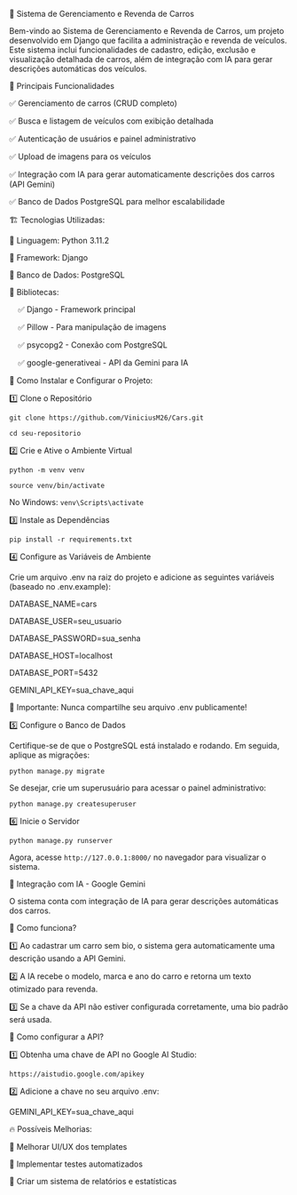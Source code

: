 🚗 Sistema de Gerenciamento e Revenda de Carros

Bem-vindo ao Sistema de Gerenciamento e Revenda de Carros, um projeto desenvolvido em Django que facilita a administração e revenda de veículos. Este sistema inclui funcionalidades de cadastro, edição, exclusão e visualização detalhada de carros, além de integração com IA para gerar descrições automáticas dos veículos.

📌 Principais Funcionalidades

✅ Gerenciamento de carros (CRUD completo)

✅ Busca e listagem de veículos com exibição detalhada

✅ Autenticação de usuários e painel administrativo

✅ Upload de imagens para os veículos

✅ Integração com IA para gerar automaticamente descrições dos carros (API Gemini)

✅ Banco de Dados PostgreSQL para melhor escalabilidade

🏗️ Tecnologias Utilizadas:

🔹 Linguagem: Python 3.11.2

🔹 Framework: Django

🔹 Banco de Dados: PostgreSQL

🔹 Bibliotecas:

    ✅ Django - Framework principal
    
    ✅ Pillow - Para manipulação de imagens
    
    ✅ psycopg2 - Conexão com PostgreSQL
    
    ✅ google-generativeai - API da Gemini para IA

🚀 Como Instalar e Configurar o Projeto:

1️⃣ Clone o Repositório

``` git clone https://github.com/ViniciusM26/Cars.git ```

``` cd seu-repositorio ```

2️⃣ Crie e Ative o Ambiente Virtual

``` python -m venv venv ```

``` source venv/bin/activate ```

No Windows:  ``` venv\Scripts\activate ```

3️⃣ Instale as Dependências

``` pip install -r requirements.txt ```

4️⃣ Configure as Variáveis de Ambiente

Crie um arquivo .env na raiz do projeto e adicione as seguintes variáveis (baseado no .env.example):

DATABASE_NAME=cars

DATABASE_USER=seu_usuario

DATABASE_PASSWORD=sua_senha

DATABASE_HOST=localhost

DATABASE_PORT=5432

GEMINI_API_KEY=sua_chave_aqui

🔴 Importante: Nunca compartilhe seu arquivo .env publicamente!

5️⃣ Configure o Banco de Dados

Certifique-se de que o PostgreSQL está instalado e rodando. Em seguida, aplique as migrações:

``` python manage.py migrate ```

Se desejar, crie um superusuário para acessar o painel administrativo:

``` python manage.py createsuperuser ```

6️⃣ Inicie o Servidor

``` python manage.py runserver  ```

Agora, acesse ``` http://127.0.0.1:8000/ ``` no navegador para visualizar o sistema.

🧠 Integração com IA - Google Gemini

O sistema conta com integração de IA para gerar descrições automáticas dos carros.

🔹 Como funciona?

1️⃣ Ao cadastrar um carro sem bio, o sistema gera automaticamente uma descrição usando a API Gemini.

2️⃣ A IA recebe o modelo, marca e ano do carro e retorna um texto otimizado para revenda.

3️⃣ Se a chave da API não estiver configurada corretamente, uma bio padrão será usada.

🔹 Como configurar a API?

1️⃣ Obtenha uma chave de API no Google AI Studio:

``` https://aistudio.google.com/apikey ```

2️⃣ Adicione a chave no seu arquivo .env:

GEMINI_API_KEY=sua_chave_aqui

🔥 Possíveis Melhorias:

📌 Melhorar UI/UX dos templates

📌 Implementar testes automatizados

📌 Criar um sistema de relatórios e estatísticas


